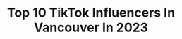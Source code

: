 ---
title: Top 10 TikTok Influencers In Vancouver In 2023
description: >-
  Find top TikTok influencers in Vancouver in 2023. Most popular hashtags: #vancouver #greenscreen #britishcolumbia.
platform: TikTok
hits: 466
text_top: Discover the top-rated TikTok profiles on inBeat.
text_bottom: Our search engine aggregates 466 TikTok influencers like this in Vancouver, Canada for you to pitch.
profiles:
  - username: "abatamz"
    fullname: >-
      actually ava
    bio: >-
      vancouver
    location: "Canada"
    followers: 3344
    engagement: 1332
    commentsToLikes: 0.069712
    id: ck8j85yyehi8x0j787bwk9cf7
    verified: false
    hashtags: "#duet"
  - username: "taylormie"
    fullname: >-
      Taylor Mie
    bio: >-
      Vancouver
    location: "Canada"
    followers: 26100
    engagement: 948
    commentsToLikes: 0.007023
    id: ck80orz67jne90j78po8q2np9
    verified: false
    hashtags: "#xyzbca, #travel, #vancouvercheck, #foryou"
  - username: "its_literally_me_sarina"
    fullname: >-
      🥵trump🥵
    bio: >-
      Vancouver 🇨🇦 https://www.change.org/p/andy-beshear-justice-for-breonna-taylor
    location: "Canada"
    followers: 4826
    engagement: 2241
    commentsToLikes: 0.098517
    id: ckc7c0kewlpwc0j23xsws91rx
    verified: false
    hashtags: "#stitch, #greenscreenvideo, #greenscreen, #duet"
  - username: "derdubxp"
    fullname: >-
      Derick
    bio: >-
      Pokemon Trainer, Streamer, good vibes Vancouver 🇨🇦🌈🎮 👇More Content👇
    location: "Canada"
    followers: 26600
    engagement: 2139
    commentsToLikes: 0.157080
    id: ckcoydf5fa4lv0j23xipaz955
    verified: false
    hashtags: "#gaymer, #pokemonstreamer, #pokemon, #greenscreen"
  - username: "ellllajsaa"
    fullname: >-
      elisa
    bio: >-
      🧁💌🧸🍰🤎 she/her vancouver/🇦🇱 PRESAVE MY SONG⤵️
    location: "Canada"
    followers: 9211
    engagement: 2228
    commentsToLikes: 0.062544
    id: ckdtjygfsxfs60j23h508dyac
    verified: false
    hashtags: "#shqipe, #musician, #vancouver, #leo"
  - username: "b4byv4mpire"
    fullname: >-
      sade
    bio: >-
      DMS DON’T WORK DM ME ON IG: b4byv4mpire Vancouver she/her
    location: "Canada"
    followers: 39200
    engagement: 1813
    commentsToLikes: 0.058699
    id: ckblgzjpgaj2x0j23r1f4w675
    verified: false
    hashtags: "#duet, #cottagecore, #greenscreen, #britishcolumbia"
  - username: "amazing_rando"
    fullname: >-
      Amazing Rando
    bio: >-
      Just a Vancouverite being a-dorkable! Stop in and say hi!
    location: "Canada"
    followers: 33800
    engagement: 1713
    commentsToLikes: 0.074207
    id: cka6l2ass1eea0i7825q92pmw
    verified: false
    hashtags: "#xyzbca, #fyp, #vancouver, #stitch"
  - username: "evankohli"
    fullname: >-
      evan kohli
    bio: >-
      vancouver • 18 eng/日本語/fr/esp/한국어/中文 contact : evankohli@dulcedo.com
    location: "Canada"
    followers: 1200000
    engagement: 2202
    commentsToLikes: 0.021863
    id: ck8w4no6a8t640j78un5d83sj
    verified: false
    hashtags: "#fy, #fyp, #languages, #foryou"
  - username: "ben.glassco"
    fullname: >-
      Ben Glassco Photo
    bio: >-
      Follow my insta☝️ Quit the 9-5, now a full-time travel photog 📍Vancouver 🇨🇦
    location: "Canada"
    followers: 30100
    engagement: 1340
    commentsToLikes: 0.108754
    id: ckammxh502g7q0i78cua0ypgg
    verified: false
    hashtags: "#springtimefun, #mountainman, #canadian, #vancouver"
  - username: "tylerjayrose"
    fullname: >-
      Tyler Jay Rose
    bio: >-
      Dms don’t work dm me on ig insta: @tylerjayrose snap: toasterclouds03 Vancouver
    location: "Canada"
    followers: 5736
    engagement: 1989
    commentsToLikes: 0.035523
    id: ck9nmw8zhmfrw0j78db7cpde3
    verified: false
    hashtags: ""
---
